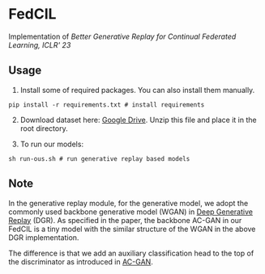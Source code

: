 # FedCIL

 Implementation of *Better Generative Replay for Continual Federated Learning, ICLR' 23*



## Usage

1. Install some of required packages. You can also install them manually.

```
pip install -r requirements.txt # install requirements
```

2. Download dataset here: [Google Drive](https://drive.google.com/file/d/1F7li0NbFWbdaMsqpGUGevEYbT8TAsAx3/view?usp=share_link).
   Unzip this file and place it in the root directory.

3. To run our models:

```
sh run-ous.sh # run generative replay based models
```



## Note

In the generative replay module, for the generative model, we adopt the commonly used backbone generative model (WGAN) in [Deep Generative Replay](https://github.com/kuc2477/pytorch-deep-generative-replay) (DGR). As specified in the paper, the backbone AC-GAN in our FedCIL is a tiny model with the similar structure of the WGAN in the above DGR implementation.

The difference is that we add an auxiliary classification head to the top of the discriminator as introduced in [AC-GAN](https://arxiv.org/pdf/1610.09585.pdf).
